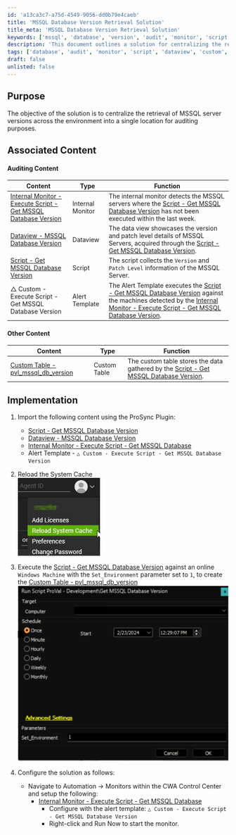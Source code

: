 ```yaml
---
id: 'a13ca3c7-a75d-4549-9056-dd0b79e4caeb'
title: 'MSSQL Database Version Retrieval Solution'
title_meta: 'MSSQL Database Version Retrieval Solution'
keywords: ['mssql', 'database', 'version', 'audit', 'monitor', 'script', 'dataview']
description: 'This document outlines a solution for centralizing the retrieval of MSSQL server versions across an environment. It provides detailed steps for implementation, including associated content for auditing purposes and configurations for monitoring MSSQL database versions effectively.'
tags: ['database', 'audit', 'monitor', 'script', 'dataview', 'custom', 'alert', 'windows']
draft: false
unlisted: false
---
```

## Purpose

The objective of the solution is to centralize the retrieval of MSSQL server versions across the environment into a single location for auditing purposes.

## Associated Content

#### Auditing Content

| Content                                                                                                      | Type            | Function                                                                                                                                                                                                                             |
|--------------------------------------------------------------------------------------------------------------|-----------------|--------------------------------------------------------------------------------------------------------------------------------------------------------------------------------------------------------------------------------------|
| [Internal Monitor - Execute Script - Get MSSQL Database Version](https://proval.itglue.com/DOC-5078775-15161763) | Internal Monitor | The internal monitor detects the MSSQL servers where the [Script - Get MSSQL Database Version](https://proval.itglue.com/DOC-5078775-15161760) has not been executed within the last week.                                         |
| [Dataview - MSSQL Database Version](https://proval.itglue.com/DOC-5078775-15161865)                        | Dataview        | The data view showcases the version and patch level details of MSSQL Servers, acquired through the [Script - Get MSSQL Database Version](https://proval.itglue.com/DOC-5078775-15161760).                                       |
| [Script - Get MSSQL Database Version](https://proval.itglue.com/DOC-5078775-15161760)                      | Script          | The script collects the `Version` and `Patch Level` information of the MSSQL Server.                                                                                                                                              |
| △ Custom - Execute Script - Get MSSQL Database Version                                                      | Alert Template   | The Alert Template executes the [Script - Get MSSQL Database Version](https://proval.itglue.com/DOC-5078775-15161760) against the machines detected by the [Internal Monitor - Execute Script - Get MSSQL Database Version](https://proval.itglue.com/DOC-5078775-15161763). |

#### Other Content

| Content                                                                                                      | Type          | Function                                                                                                           |
|--------------------------------------------------------------------------------------------------------------|---------------|-------------------------------------------------------------------------------------------------------------------|
| [Custom Table - pvl_mssql_db_version](https://proval.itglue.com/DOC-5078775-15161868)                     | Custom Table  | The custom table stores the data gathered by the [Script - Get MSSQL Database Version](https://proval.itglue.com/DOC-5078775-15161760). |

## Implementation

1. Import the following content using the ProSync Plugin:
   - [Script - Get MSSQL Database Version](https://proval.itglue.com/DOC-5078775-15161760)
   - [Dataview - MSSQL Database Version](https://proval.itglue.com/DOC-5078775-15161865)
   - [Internal Monitor - Execute Script - Get MSSQL Database](https://proval.itglue.com/DOC-5078775-15161763)
   - Alert Template - `△ Custom - Execute Script - Get MSSQL Database Version`

2. Reload the System Cache  
   ![Reload Cache](../../static/img/MSSQL-Database-Version/image_1.png)

3. Execute the [Script - Get MSSQL Database Version](https://proval.itglue.com/DOC-5078775-15161760) against an online `Windows Machine` with the `Set_Environment` parameter set to `1`, to create the [Custom Table - pvl_mssql_db_version](https://proval.itglue.com/DOC-5078775-15161868)  
   ![Execute Script](../../static/img/MSSQL-Database-Version/image_2.png)

4. Configure the solution as follows:  
   - Navigate to Automation → Monitors within the CWA Control Center and setup the following:
     - [Internal Monitor - Execute Script - Get MSSQL Database](https://proval.itglue.com/DOC-5078775-15161763)  
       - Configure with the alert template: `△ Custom - Execute Script - Get MSSQL Database Version`
       - Right-click and Run Now to start the monitor.






